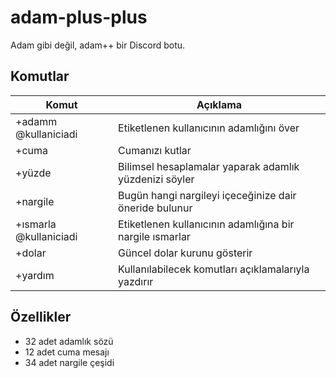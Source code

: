 # adam-plus-plus

Adam gibi değil, adam++ bir Discord botu.

## Komutlar

| Komut                  | Açıklama                                                 |
| ---------------------- | -------------------------------------------------------- |
| +adamm @kullaniciadi   | Etiketlenen kullanıcının adamlığını över                 |
| +cuma                  | Cumanızı kutlar                                          |
| +yüzde                 | Bilimsel hesaplamalar yaparak adamlık yüzdenizi söyler   |
| +nargile               | Bugün hangi nargileyi içeceğinize dair öneride bulunur   |
| +ısmarla @kullaniciadi | Etiketlenen kullanıcının adamlığına bir nargile ısmarlar |
| +dolar | Güncel dolar kurunu gösterir |
| +yardım                | Kullanılabilecek komutları açıklamalarıyla yazdırır      |

## Özellikler

- 32 adet adamlık sözü
- 12 adet cuma mesajı
- 34 adet nargile çeşidi
